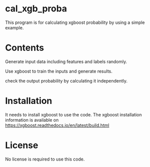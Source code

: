 # cal_xgb_proba
This program is for calculating xgboost probability by using a simple example.

# Contents

Generate input data including features and labels randomly.

Use xgboost to train the inputs and generate results.

check the output probability by calculating it independently.


# Installation

It needs to install xgboost to use the code. The xgboost installation information is available on https://xgboost.readthedocs.io/en/latest/build.html

# License
No license is required to use this code.
